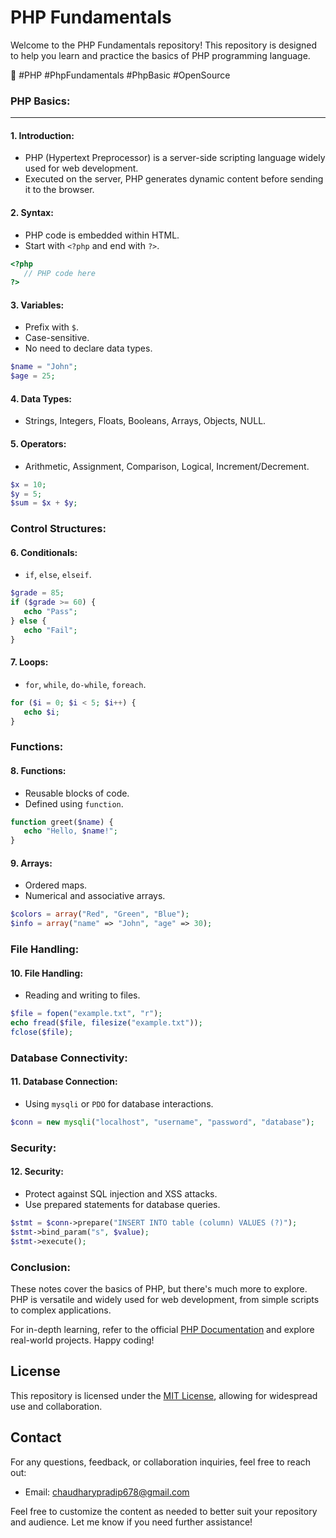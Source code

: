 # PHP Fundamentals

Welcome to the PHP Fundamentals repository! This repository is designed to help you learn and practice the basics of PHP programming language.

🚀 #PHP #PhpFundamentals #PhpBasic #OpenSource

### **PHP Basics:**

---

#### 1. **Introduction:**

-  PHP (Hypertext Preprocessor) is a server-side scripting language widely used for web development.
-  Executed on the server, PHP generates dynamic content before sending it to the browser.

#### 2. **Syntax:**

-  PHP code is embedded within HTML.
-  Start with `<?php` and end with `?>`.

```php
<?php
   // PHP code here
?>
```

#### 3. **Variables:**

-  Prefix with `$`.
-  Case-sensitive.
-  No need to declare data types.

```php
$name = "John";
$age = 25;
```

#### 4. **Data Types:**

-  Strings, Integers, Floats, Booleans, Arrays, Objects, NULL.

#### 5. **Operators:**

-  Arithmetic, Assignment, Comparison, Logical, Increment/Decrement.

```php
$x = 10;
$y = 5;
$sum = $x + $y;
```

### **Control Structures:**

#### 6. **Conditionals:**

-  `if`, `else`, `elseif`.

```php
$grade = 85;
if ($grade >= 60) {
   echo "Pass";
} else {
   echo "Fail";
}
```

#### 7. **Loops:**

-  `for`, `while`, `do-while`, `foreach`.

```php
for ($i = 0; $i < 5; $i++) {
   echo $i;
}
```

### **Functions:**

#### 8. **Functions:**

-  Reusable blocks of code.
-  Defined using `function`.

```php
function greet($name) {
   echo "Hello, $name!";
}
```

#### 9. **Arrays:**

-  Ordered maps.
-  Numerical and associative arrays.

```php
$colors = array("Red", "Green", "Blue");
$info = array("name" => "John", "age" => 30);
```

### **File Handling:**

#### 10. **File Handling:**

-  Reading and writing to files.

```php
$file = fopen("example.txt", "r");
echo fread($file, filesize("example.txt"));
fclose($file);
```

### **Database Connectivity:**

#### 11. **Database Connection:**

-  Using `mysqli` or `PDO` for database interactions.

```php
$conn = new mysqli("localhost", "username", "password", "database");
```

### **Security:**

#### 12. **Security:**

-  Protect against SQL injection and XSS attacks.
-  Use prepared statements for database queries.

```php
$stmt = $conn->prepare("INSERT INTO table (column) VALUES (?)");
$stmt->bind_param("s", $value);
$stmt->execute();
```

### **Conclusion:**

These notes cover the basics of PHP, but there's much more to explore. PHP is versatile and widely used for web development, from simple scripts to complex applications.

For in-depth learning, refer to the official [PHP Documentation](https://www.php.net/manual/en/) and explore real-world projects. Happy coding!

## License

This repository is licensed under the [MIT License](./LICENSE), allowing for widespread use and collaboration.

## Contact

For any questions, feedback, or collaboration inquiries, feel free to reach out:

-  Email: chaudharypradip678@gmail.com
<!-- -  Twitter: [@YourTwitterHandle](https://twitter.com/YourTwitterHandle) -->

Feel free to customize the content as needed to better suit your repository and audience. Let me know if you need further assistance!
